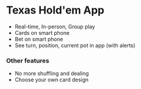 # Texas Hold'em App

* Real-time, In-person, Group play
* Cards on smart phone
* Bet on smart phone
* See turn, position, current pot in app (with alerts)

### Other features
* No more shuffling and dealing
* Choose your own card design